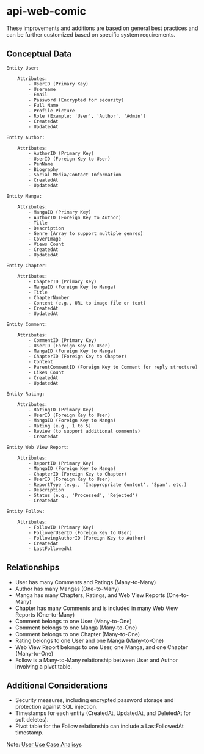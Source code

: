 # api-web-comic

These improvements and additions are based on general best practices and can be further customized based on specific system requirements.

## Conceptual Data

```
Entity User:

    Attributes:
        - UserID (Primary Key)
        - Username
        - Email
        - Password (Encrypted for security)
        - Full Name
        - Profile Picture
        - Role (Example: 'User', 'Author', 'Admin')
        - CreatedAt
        - UpdatedAt

Entity Author:

    Attributes:
        - AuthorID (Primary Key)
        - UserID (Foreign Key to User)
        - PenName
        - Biography
        - Social Media/Contact Information
        - CreatedAt
        - UpdatedAt

Entity Manga:

    Attributes:
        - MangaID (Primary Key)
        - AuthorID (Foreign Key to Author)
        - Title
        - Description
        - Genre (Array to support multiple genres)
        - CoverImage
        - Views Count
        - CreatedAt
        - UpdatedAt

Entity Chapter:

    Attributes:
        - ChapterID (Primary Key)
        - MangaID (Foreign Key to Manga)
        - Title
        - ChapterNumber
        - Content (e.g., URL to image file or text)
        - CreatedAt
        - UpdatedAt

Entity Comment:

    Attributes:
        - CommentID (Primary Key)
        - UserID (Foreign Key to User)
        - MangaID (Foreign Key to Manga)
        - ChapterID (Foreign Key to Chapter)
        - Content
        - ParentCommentID (Foreign Key to Comment for reply structure)
        - Likes Count
        - CreatedAt
        - UpdatedAt

Entity Rating:

    Attributes:
        - RatingID (Primary Key)
        - UserID (Foreign Key to User)
        - MangaID (Foreign Key to Manga)
        - Rating (e.g., 1 to 5)
        - Review (to support additional comments)
        - CreatedAt

Entity Web View Report:

    Attributes:
        - ReportID (Primary Key)
        - MangaID (Foreign Key to Manga)
        - ChapterID (Foreign Key to Chapter)
        - UserID (Foreign Key to User)
        - ReportType (e.g., 'Inappropriate Content', 'Spam', etc.)
        - Description
        - Status (e.g., 'Processed', 'Rejected')
        - CreatedAt

Entity Follow:

    Attributes:
        - FollowID (Primary Key)
        - FollowerUserID (Foreign Key to User)
        - FollowingAuthorID (Foreign Key to Author)
        - CreatedAt
        - LastFollowedAt
```

## Relationships

-   User has many Comments and Ratings (Many-to-Many)
-   Author has many Mangas (One-to-Many)
-   Manga has many Chapters, Ratings, and Web View Reports (One-to-Many)
-   Chapter has many Comments and is included in many Web View Reports (One-to-Many)
-   Comment belongs to one User (Many-to-One)
-   Comment belongs to one Manga (Many-to-One)
-   Comment belongs to one Chapter (Many-to-One)
-   Rating belongs to one User and one Manga (Many-to-One)
-   Web View Report belongs to one User, one Manga, and one Chapter (Many-to-One)
-   Follow is a Many-to-Many relationship between User and Author involving a pivot table.

## Additional Considerations

-   Security measures, including encrypted password storage and protection against SQL injection.
-   Timestamps for each entity (CreatedAt, UpdatedAt, and DeletedAt for soft deletes).
-   Pivot table for the Follow relationship can include a LastFollowedAt timestamp.

Note: [User Use Case Analisys](/documentation/user_use_case_analysis.md)
